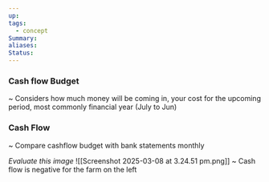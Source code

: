 ```yaml
---
up: 
tags:
  - concept
Summary: 
aliases: 
Status:
---
```

### Cash flow Budget
~
Considers how much money will be coming in, your cost for the upcoming period, most commonly financial year (July to Jun)
<!--SR:!2025-03-13,3,250-->

### Cash Flow
~
Compare cashflow budget with bank statements monthly
<!--SR:!2025-03-14,4,270-->

*Evaluate this image*
![[Screenshot 2025-03-08 at 3.24.51 pm.png]]
~
Cash flow is negative for the farm on the left
<!--SR:!2025-03-14,4,272-->
